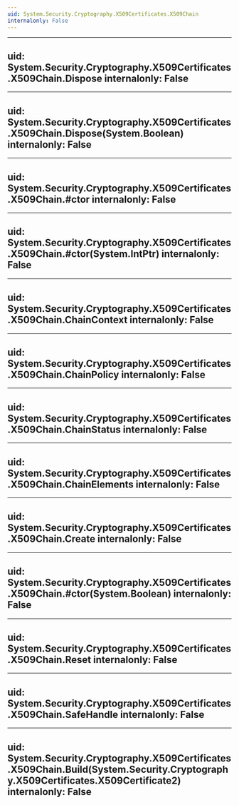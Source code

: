 ```yaml
---
uid: System.Security.Cryptography.X509Certificates.X509Chain
internalonly: False
---
```


---
uid: System.Security.Cryptography.X509Certificates.X509Chain.Dispose
internalonly: False
---

---
uid: System.Security.Cryptography.X509Certificates.X509Chain.Dispose(System.Boolean)
internalonly: False
---

---
uid: System.Security.Cryptography.X509Certificates.X509Chain.#ctor
internalonly: False
---

---
uid: System.Security.Cryptography.X509Certificates.X509Chain.#ctor(System.IntPtr)
internalonly: False
---

---
uid: System.Security.Cryptography.X509Certificates.X509Chain.ChainContext
internalonly: False
---

---
uid: System.Security.Cryptography.X509Certificates.X509Chain.ChainPolicy
internalonly: False
---

---
uid: System.Security.Cryptography.X509Certificates.X509Chain.ChainStatus
internalonly: False
---

---
uid: System.Security.Cryptography.X509Certificates.X509Chain.ChainElements
internalonly: False
---

---
uid: System.Security.Cryptography.X509Certificates.X509Chain.Create
internalonly: False
---

---
uid: System.Security.Cryptography.X509Certificates.X509Chain.#ctor(System.Boolean)
internalonly: False
---

---
uid: System.Security.Cryptography.X509Certificates.X509Chain.Reset
internalonly: False
---

---
uid: System.Security.Cryptography.X509Certificates.X509Chain.SafeHandle
internalonly: False
---

---
uid: System.Security.Cryptography.X509Certificates.X509Chain.Build(System.Security.Cryptography.X509Certificates.X509Certificate2)
internalonly: False
---
